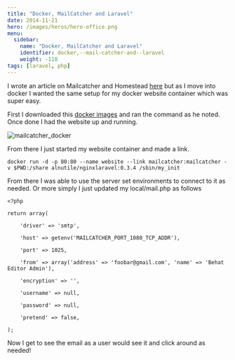 ```yaml
---
title: "Docker, MailCatcher and Laravel"
date: 2014-11-21
hero: /images/heros/hero-office.png
menu:
  sidebar:
    name: "Docker, MailCatcher and Laravel"
    identifier: docker,--mail-catcher-and--laravel
    weight: -118
tags: [laravel, php]
---
```


I wrote an article on Mailcatcher and Homestead [here](http://www.alfrednutile.info/posts/93) but as I move into docker I wanted the same setup for my docker website container which was super easy.

First I downloaded this [docker images](https://registry.hub.docker.com/u/schickling/mailcatcher/) and ran the command as he noted. Once done I had the website up and running.

![mailcatcher_docker](https://dl.dropboxusercontent.com/s/w1mxwcw8129raxg/docker_behat.png?dl=0)

From there I just started my website container and made a link.

~~~
docker run -d -p 80:80 --name website --link mailcatcher:mailcatcher -v $PWD:/share alnutile/nginxlaravel:0.3.4 /sbin/my_init
~~~


From there I was able to use the server set environments to connect to it as needed. Or more simply I just updated my local/mail.php as follows

~~~
<?php

return array(

	'driver' => 'smtp',

	'host' => getenv('MAILCATCHER_PORT_1080_TCP_ADDR'),

	'port' => 1025,

	'from' => array('address' => 'foobar@gmail.com', 'name' => 'Behat Editor Admin'),

	'encryption' => '',

	'username' => null,

	'password' => null,

	'pretend' => false,

);

~~~

Now I get to see the email as a user would see it and click around as needed!

